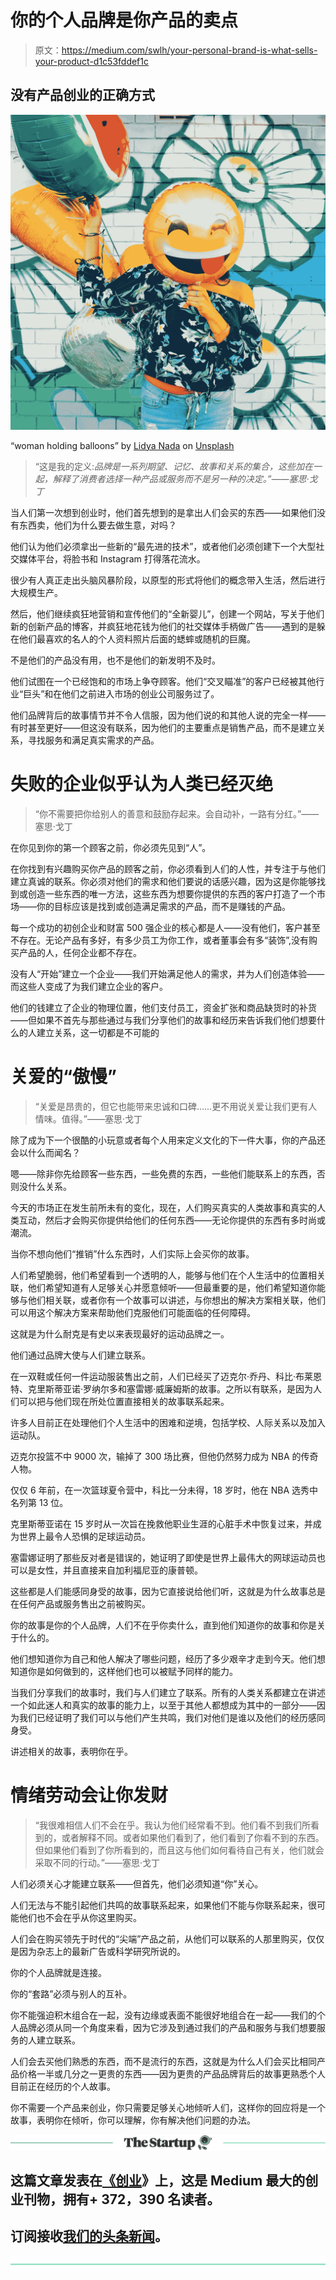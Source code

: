 # 你的个人品牌是你产品的卖点

> 原文：<https://medium.com/swlh/your-personal-brand-is-what-sells-your-product-d1c53fddef1c>

## 没有产品创业的正确方式

![](img/7656c010f5f5984a2973246638c81978.png)

“woman holding balloons” by [Lidya Nada](https://unsplash.com/@lidyanada?utm_source=medium&utm_medium=referral) on [Unsplash](https://unsplash.com?utm_source=medium&utm_medium=referral)

> “这是我的定义:*品牌是一系列期望、记忆、故事和关系的集合，这些加在一起，解释了消费者选择一种产品或服务而不是另一种的决定。”——塞思·戈丁*

当人们第一次想到创业时，他们首先想到的是拿出人们会买的东西——如果他们没有东西卖，他们为什么要去做生意，对吗？

他们认为他们必须拿出一些新的“最先进的技术”，或者他们必须创建下一个大型社交媒体平台，将脸书和 Instagram 打得落花流水。

很少有人真正走出头脑风暴阶段，以原型的形式将他们的概念带入生活，然后进行大规模生产。

然后，他们继续疯狂地营销和宣传他们的“全新婴儿”，创建一个网站，写关于他们新的创新产品的博客，并疯狂地花钱为他们的社交媒体手柄做广告——遇到的是躲在他们最喜欢的名人的个人资料照片后面的蟋蟀或随机的巨魔。

不是他们的产品没有用，也不是他们的新发明不及时。

他们试图在一个已经饱和的市场上争夺顾客。他们“交叉瞄准”的客户已经被其他行业“巨头”和在他们之前进入市场的创业公司服务过了。

他们品牌背后的故事情节并不令人信服，因为他们说的和其他人说的完全一样——有时甚至更好——但这没有联系，因为他们的主要重点是销售产品，而不是建立关系，寻找服务和满足真实需求的产品。

# 失败的企业似乎认为人类已经灭绝

> “你不需要把你给别人的善意和鼓励存起来。会自动补，一路有分红。”——塞思·戈丁

在你见到你的第一个顾客之前，你必须先见到“人”。

在你找到有兴趣购买你产品的顾客之前，你必须看到人们的人性，并专注于与他们建立真诚的联系。你必须对他们的需求和他们要说的话感兴趣，因为这是你能够找到或创造一些东西的唯一方法，这些东西为想要你提供的东西的客户打造了一个市场——你的目标应该是找到或创造满足需求的产品，而不是赚钱的产品。

每一个成功的初创企业和财富 500 强企业的核心都是人——没有他们，客户甚至不存在。无论产品有多好，有多少员工为你工作，或者董事会有多“装饰”,没有购买产品的人，任何企业都不存在。

没有人“开始”建立一个企业——我们开始满足他人的需求，并为人们创造体验——而这些人变成了为我们建立企业的客户。

他们的钱建立了企业的物理位置，他们支付员工，资金扩张和商品缺货时的补货——但如果不首先与那些通过与我们分享他们的故事和经历来告诉我们他们想要什么的人建立关系，这一切都是不可能的

# 关爱的“傲慢”

> “关爱是昂贵的，但它也能带来忠诚和口碑……更不用说关爱让我们更有人情味。值得。”——塞思·戈丁

除了成为下一个很酷的小玩意或者每个人用来定义文化的下一件大事，你的产品还会以什么而闻名？

嗯——除非你先给顾客一些东西，一些免费的东西，一些他们能联系上的东西，否则没什么关系。

今天的市场正在发生前所未有的变化，现在，人们购买真实的人类故事和真实的人类互动，然后才会购买你提供给他们的任何东西——无论你提供的东西有多时尚或潮流。

当你不想向他们“推销”什么东西时，人们实际上会买你的故事。

人们希望脆弱，他们希望看到一个透明的人，能够与他们在个人生活中的位置相关联，他们希望知道有人足够关心并愿意倾听——但最重要的是，他们希望知道你能够与他们相关联，或者你有一个故事可以讲述，与你想出的解决方案相关联，他们可以用这个解决方案来帮助他们克服他们可能面临的任何障碍。

这就是为什么耐克是有史以来表现最好的运动品牌之一。

他们通过品牌大使与人们建立联系。

在一双鞋或任何一件运动服装售出之前，人们已经买了迈克尔·乔丹、科比·布莱恩特、克里斯蒂亚诺·罗纳尔多和塞雷娜·威廉姆斯的故事。之所以有联系，是因为人们可以把与他们现在所处位置直接相关的故事联系起来。

许多人目前正在处理他们个人生活中的困难和逆境，包括学校、人际关系以及加入运动队。

迈克尔投篮不中 9000 次，输掉了 300 场比赛，但他仍然努力成为 NBA 的传奇人物。

仅仅 6 年前，在一次篮球夏令营中，科比一分未得，18 岁时，他在 NBA 选秀中名列第 13 位。

克里斯蒂亚诺在 15 岁时从一次旨在挽救他职业生涯的心脏手术中恢复过来，并成为世界上最令人恐惧的足球运动员。

塞雷娜证明了那些反对者是错误的，她证明了即使是世界上最伟大的网球运动员也可以是女性，并且直接来自加利福尼亚的康普顿。

这些都是人们能感同身受的故事，因为它直接说给他们听，这就是为什么故事总是在任何产品或服务售出之前被购买。

你的故事是你的个人品牌，人们不在乎你卖什么，直到他们知道你的故事和你是关于什么的。

他们想知道你为自己和他人解决了哪些问题，经历了多少艰辛才走到今天。他们想知道你是如何做到的，这样他们也可以被赋予同样的能力。

当我们分享我们的故事时，我们与人们建立了联系。所有的人类关系都建立在讲述一个如此迷人和真实的故事的能力上，以至于其他人都想成为其中的一部分——因为我们已经证明了我们可以与他们产生共鸣，我们对他们是谁以及他们的经历感同身受。

讲述相关的故事，表明你在乎。

# 情绪劳动会让你发财

> “我很难相信人们不会在乎。我认为他们经常看不到。他们看不到我们所看到的，或者解释不同。或者如果他们看到了，他们看到了你看不到的东西。但如果他们看到了你所看到的，而且这与他们如何看待自己有关，他们就会采取不同的行动。”——塞思·戈丁

人们必须关心才能建立联系——但首先，他们必须知道“你”关心。

人们无法与不能引起他们共鸣的故事联系起来，如果他们不能与你联系起来，很可能他们也不会在乎从你这里购买。

人们会在购买领先于时代的“尖端”产品之前，从他们可以联系的人那里购买，仅仅是因为杂志上的最新广告或科学研究所说的。

你的个人品牌就是连接。

你的“套路”必须与别人的互补。

你不能强迫积木组合在一起，没有边缘或表面不能很好地组合在一起——我们的个人品牌必须从同一个角度来看，因为它涉及到通过我们的产品和服务与我们想要服务的人建立联系。

人们会去买他们熟悉的东西，而不是流行的东西，这就是为什么人们会买比相同产品价格一半或几分之一更贵的东西——因为更贵的产品品牌背后的故事更熟悉个人目前正在经历的个人故事。

你不需要一个产品来创业，你只需要足够关心地倾听人们，这样你的回应将是一个故事，表明你在倾听，你可以理解，你有解决他们问题的办法。

[![](img/308a8d84fb9b2fab43d66c117fcc4bb4.png)](https://medium.com/swlh)

## 这篇文章发表在[《创业](https://medium.com/swlh)》上，这是 Medium 最大的创业刊物，拥有+ 372，390 名读者。

## 订阅接收[我们的头条新闻](http://growthsupply.com/the-startup-newsletter/)。

[![](img/b0164736ea17a63403e660de5dedf91a.png)](https://medium.com/swlh)